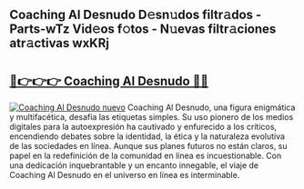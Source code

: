 ## Coaching Al Desnudo D𝚎sn𝚞dos filtr𝚊dos - Parts-wTz Vid𝚎os f𝚘tos - N𝚞evas filtr𝚊ciones atr𝚊ctivas wxKRj

# <h2><a href="http://mb88gjw.tromn.icu/?c=Coaching+Al+Desnudo">🔗👉👉👉 Coaching Al Desnudo 🔗🔗</a></h2>

[![Coaching Al Desnudo nuevo](https://i.imgur.com/pEAQMta.gif)](http://mb88gjw.tromn.icu/?c=Coaching+Al+Desnudo)
Coaching Al Desnudo, una figura enigmática y multifacética, desafía las etiquetas simples. Su uso pionero de los medios digitales para la autoexpresión ha cautivado y enfurecido a los críticos, encendiendo debates sobre la identidad, la ética y la naturaleza evolutiva de las sociedades en línea. Aunque sus planes futuros no están claros, su papel en la redefinición de la comunidad en línea es incuestionable. Con una dedicación inquebrantable y un encanto innegable, el viaje de Coaching Al Desnudo en el universo en línea es interminable.
